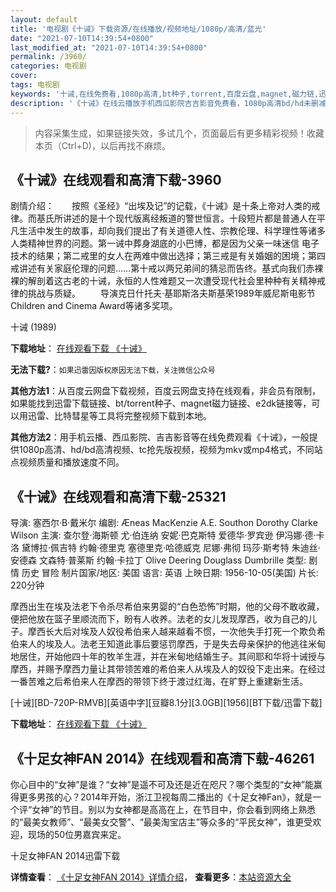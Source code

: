 ```yaml
---
layout: default
title: '电视剧《十诫》下载资源/在线播放/视频地址/1080p/高清/蓝光'
date: "2021-07-10T14:39:54+0800"
last_modified_at: "2021-07-10T14:39:54+0800"
permalink: /3960/
categories: 电视剧
cover:
tags: 电视剧
keywords: '十诫,在线免费看,1080p高清,bt种子,torrent,百度云盘,magnet,磁力链,迅雷下载资源'
description: '《十诫》在线云播放手机西瓜影院吉吉影音免费看，1080p高清bd/hd未删减完整版和tc抢先枪版，mkv/mp4格式，附带bt/torrent种子、magnet/磁力链、百度云盘、网盘资源迅雷下载链接'
---
```


>内容采集生成，如果链接失效，多试几个，页面最后有更多精彩视频！收藏本页（Ctrl+D)，以后再找不麻烦。


## 《十诫》在线观看和高清下载-3960

剧情介绍：　　按照《圣经》“出埃及记”的记载，《十诫》是十条上帝对人类的戒律。而基氏所讲述的是十个现代版离经叛道的警世恒言。十段短片都是普通人在平凡生活中发生的故事，却向我们提出了有关道德人性、宗教伦理、科学理性等诸多人类精神世界的问题。第一诫中葬身湖底的小巴博，都是因为父亲一味迷信 电子技术的结果；第二戒里的女人在两难中做出选择；第三戒是有关婚姻的困境；第四戒讲述有关家庭伦理的问题……第十戒以两兄弟间的猜忌而告终。基式向我们赤裸裸的解剖着这古老的十诫，永恒的人性难题又一次遭受现代社会里种种有关精神戒律的挑战与质疑。 　　导演克日什托夫·基耶斯洛夫斯基荣1989年威尼斯电影节 Children and Cinema Award等诸多奖项。


十诫 (1989)

**下载地址**： [在线观看下载 《十诫》](https://www.btbtdy.me/btdy/dy9752.html) 


**无法下载?**：`如果迅雷因版权原因无法下载，关注微信公众号 `

**其他方法1**：从百度云网盘下载视频，百度云网盘支持在线观看，非会员有限制，如果能找到迅雷下载链接、bt/torrent种子、magnet磁力链接、e2dk链接等，可以用迅雷、比特彗星等工具将完整视频下载到本地。

**其他方法2**：用手机云播、西瓜影院、吉吉影音等在线免费观看《十诫》，一般提供1080p高清、hd/bd高清视频、tc抢先版视频，视频为mkv或mp4格式，不同站点视频质量和播放速度不同。


## 《十诫》在线观看和高清下载-25321

导演: 塞西尔·B·戴米尔 编剧: Æneas MacKenzie A.E. Southon Dorothy Clarke Wilson 主演: 查尔登·海斯顿 尤·伯连纳 安妮·巴克斯特 爱德华·罗宾逊 伊冯娜·德·卡洛 黛博拉·佩吉特 约翰·德里克 塞德里克·哈德威克 尼娜·弗彻 玛莎·斯考特 朱迪丝·安德森 文森特·普莱斯 约翰·卡拉丁 Olive Deering Douglass Dumbrille 类型: 剧情 历史 冒险 制片国家/地区: 美国 语言: 英语 上映日期: 1956-10-05(美国) 片长: 220分钟

摩西出生在埃及法老下令杀尽希伯来男婴的“白色恐怖”时期，他的父母不敢收藏，便把他放在篮子里顺流而下，盼有人收养。法老的女儿发现摩西，收为自己的儿子。摩西长大后对埃及人奴役希伯来人越来越看不惯，一次他失手打死一个欺负希伯来人的埃及人。法老王知道此事后要惩罚摩西，于是失去母亲保护的他逃往米甸地居住，开始他四十年的牧羊生涯，并在米甸地结婚生子。其间耶和华将十诫授与摩西，并赐予摩西力量让其带领苦难的希伯来人从埃及人的奴役下走出来。在经过一番苦难之后希伯来人在摩西的带领下终于渡过红海，在旷野上重建新生活。


[十诫][BD-720P-RMVB][英语中字][豆瓣8.1分][3.0GB][1956][BT下载/迅雷下载]

**下载地址**： [在线观看下载 《十诫》](https://www.btdx8.com/torrent/the_ten_commandments_1956.html) 


## 《十足女神FAN 2014》在线观看和高清下载-46261

你心目中的&ldquo;女神”是谁？&ldquo;女神”是遥不可及还是近在咫尺？哪个类型的&ldquo;女神”能赢得更多男孩的心？2014年开始，浙江卫视每周二播出的《十足女神Fan》，就是一个评“女神”的节目。别以为女神都是高高在上，在节目中，你会看到网络上熟悉的“最美女教师”、&ldquo;最美女交警”、&ldquo;最美淘宝店主&rdquo;等众多的“平民女神”，谁更受欢迎，现场的50位男嘉宾来定。</p>


十足女神FAN 2014迅雷下载

**详情查看**： [《十足女神FAN 2014》详情介绍](/movie/46261/)， **查看更多**：[本站资源大全](/movie/t/all/)

